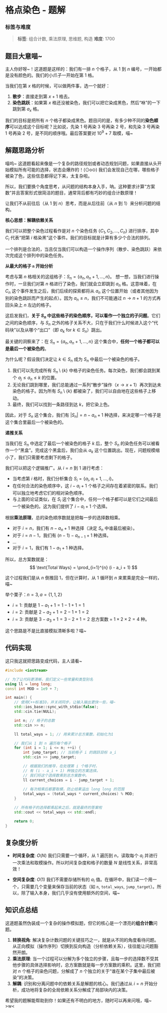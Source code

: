 # 格点染色 - 题解

### 标签与难度
> **标签**: 组合计数, 乘法原理, 思维题, 构造
> **难度**: 1700

## 题目大意喵~

主人你好呀~！这道题是这样的：我们有一排 $n$ 个格子，从 1 到 $n$ 编号，一开始都是没有颜色的。我们的小爪子一开始在第 1 格。

当我们在第 $x$ 格的时候，可以做两件事，选一个就好：
1.  **散步**：直接走到第 $x+1$ 格去。
2.  **染色跳跃**：如果第 $x$ 格还没被染色，我们可以把它染成黑色，然后“咻”的一下跳到第 $a_x$ 格。

我们的目标是把所有 $n$ 个格子都染成黑色。题目问的是，有多少种不同的**染色顺序**可以达成这个目标呢？比如说，先染 1 号再染 3 号再染 2 号，和先染 3 号再染 1 号再染 2 号，是不同的顺序哦。最后答案要对 $10^9 + 7$ 取模，喵~

## 解题思路分析

喵呜~ 这道题看起来像是一个复杂的路径规划或者动态规划问题，如果直接从头开始模拟所有可能的选择，状态会爆炸的！(⊙o⊙) 我们会发现自己在哪，哪些格子被染了色，这些信息都得记下来，太复杂啦。

所以，我们要换个角度思考，从问题的结构本身入手，呐。这种要求计算“方案数”并且答案形式很简洁的题目，通常背后都有巧妙的组合计数原理！

让我们不从前往后（从 1 到 $n$）思考，而是从后往前（从 $n$ 到 1）来分析问题的结构。

**核心思想：解耦依赖关系**

我们可以把整个染色过程看作是对 $n$ 个染色任务 $\{C_1, C_2, \dots, C_n\}$ 进行排序，其中 $C_i$ 代表“把第 $i$ 格染黑”这个事件。我们的目标就是计算有多少个合法的排列。

一个排列是合法的，当且仅当我们可以构造一个操作序列（散步、染色跳跃）来依次完成这个排列中的染色任务。

**从最大的格子 `n` 开始分析**

考虑与第 $n$ 格相关的这组格子：$S_n = \{a_n, a_n+1, \dots, n\}$。
想一想，当我们进行操作时，一旦我们对第 $n$ 格进行了染色，我们就会立即跳到 $a_n$ 格。这意味着，在 $C_n$ 这个事件发生之后，我们后续的探索都将从 $a_n$ 这个位置开始（或者其他因为别的染色跳跃而产生的起点）。因为 $a_n \le n$，我们不可能通过 $n \to n+1$ 的方式再回头染上 $n$ 左边的格子。

这启发我们，**关于 $S_n$ 中这些格子的染色顺序，可以看作一个独立的子问题**。它们之间的染色顺序，与 $S_n$ 之外的格子关系不大，只在于我们什么时候进入这个“代码块”以及从哪个“出口”（即 $a_k$ for $k \in S_n$）跳出。

最关键的洞察来了：在 $S_n = \{a_n, a_n+1, \dots, n\}$ 这个集合中，**任何一个格子都可以是最后一个被染色的**。

为什么呢？假设我们决定让 $k \in S_n$ 成为 $S_n$ 中最后一个被染色的格子。
1.  我们可以先完成所有 $S_n \setminus \{k\}$ 中格子的染色任务。每次染色，我们都会跳到某个 $a_j \le a_n \le k$ 的位置。
2.  无论我们跳到哪里，我们总能通过一系列“散步”操作（$x \to x+1$）再次到达未染色的格子。因为所有 $S_n \setminus \{k\}$ 都被染了，我们可以自由地在这些格子上移动。
3.  最终，我们可以找到一条路径到达 $k$，把它染上色。

因此，对于 $S_n$ 这个集合，我们有 $|S_n| = n - a_n + 1$ 种选择，来决定哪一个格子是这个集合里最后一个被染色的。

**递推关系**

当我们在 $S_n$ 中选定了最后一个被染色的格子 $k$ 后，整个 $S_n$ 的染色任务可以被看作一个“黑盒”。完成这个黑盒后，我们会从 $a_k$ 这个位置跳出。现在，问题规模缩小了，我们只需要考虑剩下的格子。

我们可以把这个逻辑推广。从 $i = n$ 到 $1$ 进行考虑：
-   当考虑第 $i$ 格时，我们分析集合 $S_i = \{a_i, a_i+1, \dots, i\}$。
-   在任何合法的染色顺序中，这 $i-a_i+1$ 个格子之间存在着紧密的联系。我们可以独立地考虑它们的相对染色顺序。
-   与上面的论证类似，在 $S_i$ 这个集合中，任何一个格子都可以是它们之间最后一个被染色的。这为我们提供了 $i - a_i + 1$ 个选择。

根据**乘法原理**，总的染色顺序数就是把每一步的选择数相乘。
-   对于 $i=n$，我们有 $n - a_n + 1$ 种选择（决定 $S_n$ 中谁最后被染）。
-   对于 $i=n-1$，我们有 $(n-1) - a_{n-1} + 1$ 种选择。
-   ...
-   对于 $i=1$，我们有 $1 - a_1 + 1$ 种选择。

所以，总方案数就是：
$$
\text{Total Ways} = \prod_{i=1}^{n} (i - a_i + 1)
$$

这个过程我们是从 $n$ 倒推回 1，但在计算时，从 1 循环到 $n$ 来累乘是完全一样的，喵~

举个栗子：$n=3, a=\{1, 1, 2\}$
-   $i=1$: 贡献是 $1 - a_1 + 1 = 1 - 1 + 1 = 1$
-   $i=2$: 贡献是 $2 - a_2 + 1 = 2 - 1 + 1 = 2$
-   $i=3$: 贡献是 $3 - a_3 + 1 = 3 - 2 + 1 = 2$
总方案数 = $1 \times 2 \times 2 = 4$ 种。

这个思路是不是比直接模拟清晰多啦？喵~

## 代码实现

这只我这就把思路变成代码，主人请看~

```cpp
#include <iostream>

// 为了让代码更清晰，我们定义一些常量和类型别名
using ll = long long;
const int MOD = 1e9 + 7;

int main() {
    // 使用C++标准IO，并关闭同步，让输入输出更快一些，喵~
    std::ios_base::sync_with_stdio(false);
    std::cin.tie(NULL);

    int n; // 格子的总数
    std::cin >> n;

    ll total_ways = 1; // 用来累计总方案数，初始化为1

    // 我们从 1 到 n 遍历每个格子
    for (int i = 1; i <= n; ++i) {
        int jump_target; // 当前格子 i 的跳跃目标 a_i
        std::cin >> jump_target;

        // 根据我们的推导，在处理第 i 个格子时，
        // 有 (i - a_i + 1) 种独立的方案选择。
        // 我们将这个选择数乘到总方案数中。
        ll current_choices = i - jump_target + 1;
        
        // 每次相乘后都要取模，防止结果溢出 long long 的范围
        total_ways = (total_ways * current_choices) % MOD;
    }

    // 所有格子的选择都乘起来之后，就是最终的答案啦
    std::cout << total_ways << std::endl;

    return 0;
}
```

## 复杂度分析

-   **时间复杂度**: $O(N)$
    我们只需要一个循环，从 1 遍历到 $n$，读取每个 $a_i$ 并进行一次乘法和取模操作。所以时间复杂度和格子的数量 $N$ 是线性关系，非常高效！

-   **空间复杂度**: $O(1)$
    我们不需要存储所有的 $a_i$ 值。在循环中，我们读一个用一个，只需要几个变量来保存当前的状态（如 `n`, `total_ways`, `jump_target`）。所以，除了输入本身，我们几乎没有使用额外的空间，喵~

## 知识点总结

这道题虽然伪装成一个复杂的操作模拟题，但它的核心是一个漂亮的**组合计数**问题。

1.  **转换视角**: 解决复杂计数问题的关键技巧之一，就是从不同的角度看待问题。从正向模拟（操作序列）切换到反向构造（分析依赖关系），往往能让问题豁然开朗。
2.  **乘法原理**: 当一个过程可以分解为多个独立的步骤，且每一步的选择数不受其他步骤的具体选择影响时，总方案数就是每一步方案数的乘积。这里，我们把对 $n$ 个格子的染色问题，分解成了 $n$ 个独立的关于“谁在某个子集中最后被染”的决策。
3.  **解耦**: 识别和分离问题中的依赖关系是解题的核心。我们通过从 $i=n$ 开始分析，成功地将复杂的全局依赖关系分解成了局部块内的决策。

希望我的题解能帮助到你！如果还有不明白的地方，随时可以再来问哦，喵~ >w<